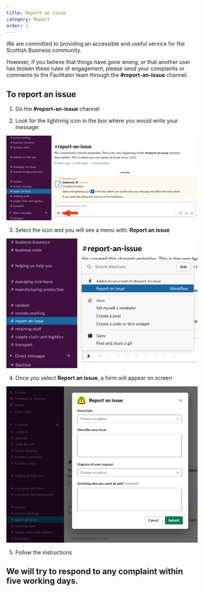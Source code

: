 ```yaml
---
title: Report an issue
category: Report
order: 1
---
```


We are committed to providing an accessible and useful service for the Scottish Business community.

However, if you believe that things have gone wrong, or that another user has broken these rules of engagement, please send your complaints or comments to the Facilitator team through the **#report-an-issue** channel.



## To report an issue

1) Go the **#report-an-issue** channel

2) Look for the lightning icon in the box where you would write your message:

![screenshot showing where the icon is in slack](../../images/report-issue1.png)

3) Select the icon and you will see a menu with: **Report an issue**

![screenshot showing where Report an issue is in the menu](../../images/report-issue2.png)

4) Once you select **Report an issue**, a form will appear on screen

![screenshot showing the form on screen](../../images/report-issue3.png)

5) Follow the instructions

## We will try to respond to any complaint within five working days.
